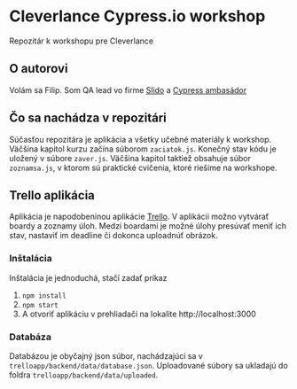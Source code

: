 # Cleverlance Cypress.io workshop
Repozitár k workshopu pre Cleverlance

## O autorovi
Volám sa Filip. Som QA lead vo firme [Slido](https://www.sli.do/) a [Cypress ambasádor](https://cypress.io/ambassadors/)

## Čo sa nachádza v repozitári
Súčasťou repozitára je aplikácia a všetky učebné materiály k workshop. Väčšina kapitol kurzu začína súborom `zaciatok.js`. Konečný stav kódu je uložený v súbore `zaver.js`. Väčšina kapitol taktiež obsahuje súbor `zoznamsa.js`, v ktorom sú praktické cvičenia, ktoré riešime na workshope.

## Trello aplikácia
Aplikácia je napodobeninou aplikácie [Trello](https://trello.com). V aplikácii možno vytvárať boardy a zoznamy úloh. Medzi boardami je možné úlohy presúvať meniť ich stav, nastaviť im deadline či dokonca uploadnúť obrázok.

### Inštalácia
Inštalácia je jednoduchá, stačí zadať príkaz
1. `npm install`
2. `npm start`
3. A otvoriť aplikáciu v prehliadači na lokalite http://localhost:3000

### Databáza
Databázou je obyčajný json súbor, nachádzajúci sa v `trelloapp/backend/data/database.json`. Uploadované súbory sa ukladajú do foldra `trelloapp/backend/data/uploaded`.